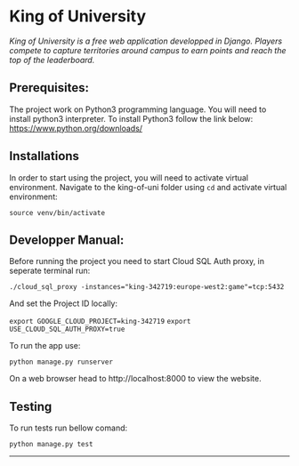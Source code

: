 # King of University 

*King of University is a free web application developped in Django. Players compete to capture territories around campus to earn points and reach the top of the leaderboard.*

## Prerequisites:
The project work on Python3 programming language. You will need to install python3 interpreter. To install Python3 follow the link below:
https://www.python.org/downloads/

## Installations
In order to start using the project, you will need to activate virtual environment. Navigate to the king-of-uni folder using `cd` and activate virtual environment:

`source venv/bin/activate`
## Developper Manual:
Before running the project you need to start Cloud SQL Auth proxy, in seperate terminal run:

`./cloud_sql_proxy -instances="king-342719:europe-west2:game"=tcp:5432`

And set the Project ID locally:

`export GOOGLE_CLOUD_PROJECT=king-342719`
`export USE_CLOUD_SQL_AUTH_PROXY=true`

To run the app use:

`python manage.py runserver`

On a web browser head to http://localhost:8000 to view the website.
<br>

## Testing

To run tests run bellow comand:

`python manage.py test`
___

